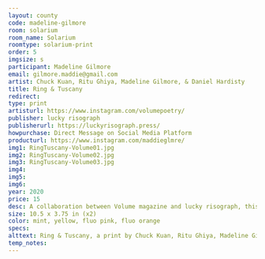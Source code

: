 ```yaml
---
layout: county 
code: madeline-gilmore
room: solarium
room_name: Solarium
roomtype: solarium-print
order: 5
imgsize: s
participant: Madeline Gilmore
email: gilmore.maddie@gmail.com
artist: Chuck Kuan, Ritu Ghiya, Madeline Gilmore, & Daniel Hardisty
title: Ring & Tuscany
redirect: 
type: print
artisturl: https://www.instagram.com/volumepoetry/
publisher: lucky risograph
publisherurl: https://luckyrisograph.press/
howpurchase: Direct Message on Social Media Platform
producturl: https://www.instagram.com/maddieglmre/
img1: RingTuscany-Volume01.jpg
img2: RingTuscany-Volume02.jpg
img3: RingTuscany-Volume03.jpg
img4: 
img5: 
img6: 
year: 2020
price: 15
desc: A collaboration between Volume magazine and lucky risograph, this edition comes with a pair of poems by Madeline Gilmore and Daniel Hardisty.
size: 10.5 x 3.75 in (x2)
color: mint, yellow, fluo pink, fluo orange
specs: 
alttext: Ring & Tuscany, a print by Chuck Kuan, Ritu Ghiya, Madeline Gilmore, & Daniel Hardisty published by lucky risograph.
temp_notes: 
---
```

